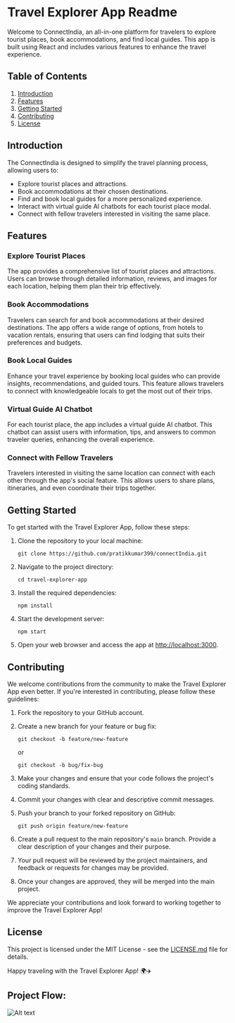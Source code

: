 # Travel Explorer App Readme

Welcome to ConnectIndia, an all-in-one platform for travelers to explore tourist places, book accommodations, and find local guides. This app is built using React and includes various features to enhance the travel experience.

## Table of Contents
1. [Introduction](#introduction)
2. [Features](#features)
3. [Getting Started](#getting-started)
4. [Contributing](#contributing)
5. [License](#license)

## Introduction

The ConnectIndia is designed to simplify the travel planning process, allowing users to:

- Explore tourist places and attractions.
- Book accommodations at their chosen destinations.
- Find and book local guides for a more personalized experience.
- Interact with virtual guide AI chatbots for each tourist place modal.
- Connect with fellow travelers interested in visiting the same place.

## Features

### Explore Tourist Places

The app provides a comprehensive list of tourist places and attractions. Users can browse through detailed information, reviews, and images for each location, helping them plan their trip effectively.

### Book Accommodations

Travelers can search for and book accommodations at their desired destinations. The app offers a wide range of options, from hotels to vacation rentals, ensuring that users can find lodging that suits their preferences and budgets.

### Book Local Guides

Enhance your travel experience by booking local guides who can provide insights, recommendations, and guided tours. This feature allows travelers to connect with knowledgeable locals to get the most out of their trips.

### Virtual Guide AI Chatbot

For each tourist place, the app includes a virtual guide AI chatbot. This chatbot can assist users with information, tips, and answers to common traveler queries, enhancing the overall experience.

### Connect with Fellow Travelers

Travelers interested in visiting the same location can connect with each other through the app's social feature. This allows users to share plans, itineraries, and even coordinate their trips together.

## Getting Started

To get started with the Travel Explorer App, follow these steps:

1. Clone the repository to your local machine:

   ```
   git clone https://github.com/pratikkumar399/connectIndia.git
   ```

2. Navigate to the project directory:

   ```
   cd travel-explorer-app
   ```

3. Install the required dependencies:

   ```
   npm install
   ```

4. Start the development server:

   ```
   npm start
   ```

5. Open your web browser and access the app at [http://localhost:3000](http://localhost:3000).

## Contributing

We welcome contributions from the community to make the Travel Explorer App even better. If you're interested in contributing, please follow these guidelines:

1. Fork the repository to your GitHub account.

2. Create a new branch for your feature or bug fix:

   ```
   git checkout -b feature/new-feature
   ```

   or

   ```
   git checkout -b bug/fix-bug
   ```

3. Make your changes and ensure that your code follows the project's coding standards.

4. Commit your changes with clear and descriptive commit messages.

5. Push your branch to your forked repository on GitHub:

   ```
   git push origin feature/new-feature
   ```

6. Create a pull request to the main repository's `main` branch. Provide a clear description of your changes and their purpose.

7. Your pull request will be reviewed by the project maintainers, and feedback or requests for changes may be provided.

8. Once your changes are approved, they will be merged into the main project.

We appreciate your contributions and look forward to working together to improve the Travel Explorer App!

## License

This project is licensed under the MIT License - see the [LICENSE.md](LICENSE.md) file for details.

Happy traveling with the Travel Explorer App! 🌍✈️

## Project Flow:
![Alt text](connectindiaflow.png)